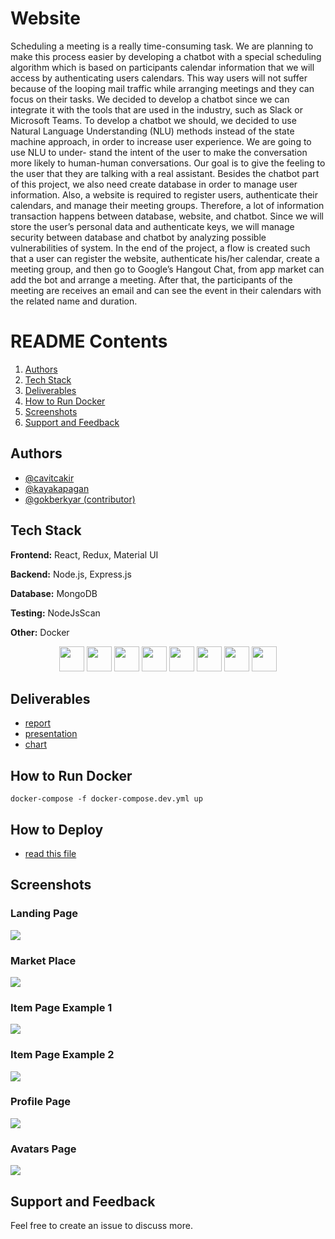 
# Website

Scheduling a meeting is a really time-consuming task. We are planning to make this process easier by developing a chatbot with a special scheduling algorithm which is based on participants calendar information that we will access by authenticating users calendars. This way users will not suffer because of the looping mail traffic while arranging meetings and they can focus on their tasks. We decided to develop a chatbot since we can integrate it with the tools that are used in the industry, such as Slack or Microsoft Teams. To develop a chatbot we should, we decided to use Natural Language Understanding (NLU) methods instead of the state machine approach, in order to increase user experience. We are going to use NLU to under- stand the intent of the user to make the conversation more likely to human-human conversations. Our goal is to give the feeling to the user that they are talking with a real assistant. Besides the chatbot part of this project, we also need create database in order to manage user information. Also, a website is required to register users, authenticate their calendars, and manage their meeting groups. Therefore, a lot of information transaction happens between database, website, and chatbot. Since we will store the user’s personal data and authenticate keys, we will manage security between database and chatbot by analyzing possible vulnerabilities of system. In the end of the project, a flow is created such that a user can register the website, authenticate his/her calendar, create a meeting group, and then go to Google’s Hangout Chat, from app market can add the bot and arrange a meeting. After that, the participants of the meeting are receives an email and can see the event in their calendars with the related name and duration.

# README Contents
1. [Authors](#authors)
2. [Tech Stack](#tech-stack)
3. [Deliverables](#deliverables)
4. [How to Run Docker](#how-to-run-docker)
5. [Screenshots](#screenshots)
6. [Support and Feedback](#support-and-feedback)

## Authors
- [@cavitcakir](https://www.github.com/cavitcakir)
- [@kayakapagan](https://www.github.com/kayakapagan)
- [@gokberkyar (contributor)](https://www.github.com/gokberkyar)

## Tech Stack

**Frontend:** React, Redux, Material UI

**Backend:** Node.js, Express.js

**Database:** MongoDB

**Testing:** NodeJsScan

**Other:** Docker

<p align="center">
    <code><img height="40" src="https://raw.githubusercontent.com/Meeting-Scheduler-Chatbot/website/main/icons/react-logo.png"></code>
    <code><img height="40" src="https://raw.githubusercontent.com/Meeting-Scheduler-Chatbot/website/main/icons/redux-logo.png"></code>
    <code><img height="40" src="https://raw.githubusercontent.com/Meeting-Scheduler-Chatbot/website/main/icons/materialUI-logo.png"></code>
    <code><img height="40" src="https://raw.githubusercontent.com/Meeting-Scheduler-Chatbot/website/main/icons/node-logo.jpeg"></code>
    <code><img height="40" src="https://raw.githubusercontent.com/Meeting-Scheduler-Chatbot/website/main/icons/express-logo.jpeg"></code>
    <code><img height="40" src="https://raw.githubusercontent.com/Meeting-Scheduler-Chatbot/website/main/icons/mongo-logo.png"></code>
    <code><img height="40" src="https://raw.githubusercontent.com/Meeting-Scheduler-Chatbot/website/main/icons/nodejsscan-logo.png"></code>
    <code><img height="40" src="https://raw.githubusercontent.com/Meeting-Scheduler-Chatbot/website/main/icons/docker-logo.png"></code>

</p>

## Deliverables
   - [report](https://github.com/Meeting-Scheduler-Chatbot/website/blob/main/website-images/ens491.pdf)
   - [presentation](https://github.com/Meeting-Scheduler-Chatbot/website/blob/main/website-images/ENS492%20Presentation.pdf)
   - [chart](https://lucid.app/publicSegments/view/f1aacb7a-91e0-4d8b-af27-bda16af04d4e/image.png)

## How to Run Docker
```shell
docker-compose -f docker-compose.dev.yml up
```

## How to Deploy
  - [read this file](https://github.com/cs48kblockchain/NFTSuits-DApp/blob/main/NFTSuitsExplained.pdf)

## Screenshots
<p align="center">
    <h3>Landing Page</h3>
    <img src="https://github.com/NFTSuits/NFT-Marketplace-DApp/blob/main/NFTSuits%20images/landing-page.png"/>
</p>
<p align="center">
    <h3>Market Place</h3>
    <img src="https://github.com/NFTSuits/NFT-Marketplace-DApp/blob/main/NFTSuits%20images/marketplace-page.png"/>
</p>
<p align="center">
    <h3>Item Page Example 1</h3>
    <img src="https://github.com/NFTSuits/NFT-Marketplace-DApp/blob/main/NFTSuits%20images/item-example-1.png"/>
</p>
<p align="center">
    <h3>Item Page Example 2</h3>
    <img src="https://github.com/NFTSuits/NFT-Marketplace-DApp/blob/main/NFTSuits%20images/item-example-2.png"/>
</p>
<p align="center">
    <h3>Profile Page</h3>
    <img src="https://github.com/NFTSuits/NFT-Marketplace-DApp/blob/main/NFTSuits%20images/profile-page.png"/>
</p>
<p align="center">
    <h3>Avatars Page</h3>
    <img src="https://github.com/NFTSuits/NFT-Marketplace-DApp/blob/main/NFTSuits%20images/avatar-page.png"/>
</p>

## Support and Feedback
Feel free to create an issue to discuss more.
